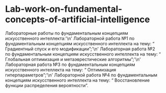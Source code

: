 # Lab-work-on-fundamental-concepts-of-artificial-intelligence
Лабораторные работы по фундаментальным концепциям искусственного интеллекта:'\n'
Лабораторной работа №1 по фундаментальным концепциям искусственного интеллекта на тему: “ Градиентный спуск и его модификации”;'\n'
Лабораторная работа №2 по фундаментальным концепциям искусственного интеллекта на тему: “ Глобальная оптимизация и метаэврестические алгоритмы”;'\n'
Лабораторная работа №3 по фундаментальным концепциям искусственного интеллекта на тему: “ Оптимизация гиперпараметров”;'\n'
Лабораторной работа №4 по фундаментальным концепциям искусственного интеллекта на тему: “ Восстановление функции распределения вероятности”.
